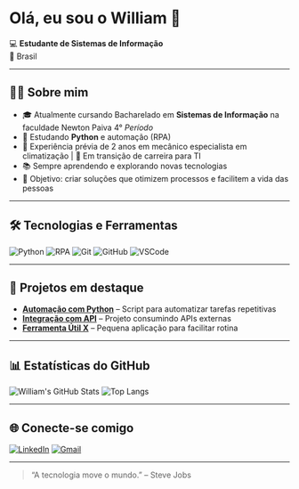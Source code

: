 # Olá, eu sou o William 👋

💻 **Estudante de Sistemas de Informação**  
📍 Brasil 

---

## 👨‍💻 Sobre mim  
- 🎓 Atualmente cursando Bacharelado em **Sistemas de Informação**  na faculdade Newton Paiva 4° *Período*
- 🐍 Estudando **Python** e automação (RPA)  
- 🔧 Experiência prévia de 2 anos em mecânico especialista em climatização | 🚀 Em transição de carreira para TI 
- 📚 Sempre aprendendo e explorando novas tecnologias  
- 🎯 Objetivo: criar soluções que otimizem processos e facilitem a vida das pessoas

---

## 🛠️ Tecnologias e Ferramentas  
![Python](https://img.shields.io/badge/Python-3776AB?style=for-the-badge&logo=python&logoColor=white)
![RPA](https://img.shields.io/badge/RPA-009688?style=for-the-badge&logo=automation&logoColor=white)
![Git](https://img.shields.io/badge/Git-F05032?style=for-the-badge&logo=git&logoColor=white)
![GitHub](https://img.shields.io/badge/GitHub-181717?style=for-the-badge&logo=github&logoColor=white)
![VSCode](https://img.shields.io/badge/VS%20Code-007ACC?style=for-the-badge&logo=visual-studio-code&logoColor=white)

---

## 📂 Projetos em destaque
- [**Automação com Python**](https://github.com/SeuUsuario/Repositorio1) – Script para automatizar tarefas repetitivas
- [**Integração com API**](https://github.com/SeuUsuario/Repositorio2) – Projeto consumindo APIs externas
- [**Ferramenta Útil X**](https://github.com/SeuUsuario/Repositorio3) – Pequena aplicação para facilitar rotina

---

## 📊 Estatísticas do GitHub  
![William's GitHub Stats](https://github-readme-stats.vercel.app/api?username=SeuUsuario&show_icons=true&theme=tokyonight)
![Top Langs](https://github-readme-stats.vercel.app/api/top-langs/?username=SeuUsuario&layout=compact&theme=tokyonight)

---

## 🌐 Conecte-se comigo  
[![LinkedIn](https://img.shields.io/badge/LinkedIn-0A66C2?style=for-the-badge&logo=linkedin&logoColor=white)]((https://www.linkedin.com/in/william-dias-de-lima-853589196/))
[![Gmail](https://img.shields.io/badge/Email-D14836?style=for-the-badge&logo=gmail&logoColor=white)](mailto:williamdias021@gmail.com)

---
> “A tecnologia move o mundo.” – Steve Jobs

